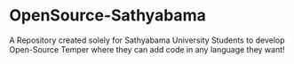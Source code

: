 # OpenSource-Sathyabama
A Repository created solely for Sathyabama University Students to develop Open-Source Temper where they can add code in any language they want!
